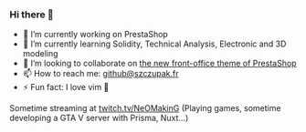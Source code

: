 ### Hi there 👋

- 🔭 I’m currently working on PrestaShop
- 🌱 I’m currently learning Solidity, Technical Analysis, Electronic and 3D modeling
- 👯 I’m looking to collaborate on [the new front-office theme of PrestaShop](https://github.com/PrestaShop/theme-refacto)
- 📫 How to reach me: github@szczupak.fr
- ⚡ Fun fact: I love vim 💙

Sometime streaming at [twitch.tv/NeOMakinG](https://twitch.tv/NeOMakinG) (Playing games, sometime developing a GTA V server with Prisma, Nuxt...)
